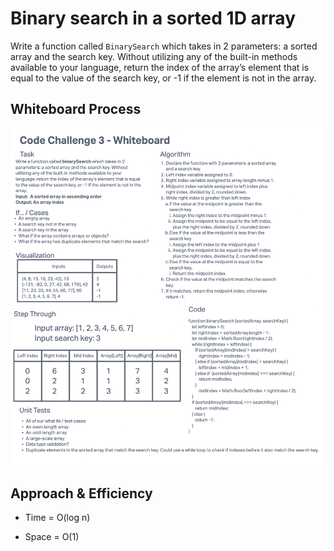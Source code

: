# Binary search in a sorted 1D array

Write a function called `BinarySearch` which takes in 2 parameters: a sorted array and the search key. Without utilizing any of the built-in methods available to your language, return the index of the array’s element that is equal to the value of the search key, or -1 if the element is not in the array.

## Whiteboard Process

![BinarySearch whiteboard](array-binary-search.png)

## Approach & Efficiency

- Time = O(log n)

- Space = O(1)
